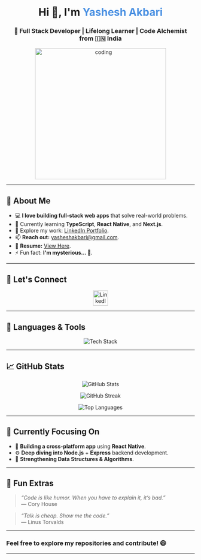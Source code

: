 <h1 align="center">Hi 👋, I'm <span style="color:#4A90E2;">Yashesh Akbari</span></h1>
<h3 align="center">🚀 Full Stack Developer | Lifelong Learner | Code Alchemist from 🇮🇳 India</h3>

<p align="center">
  <img src="https://images-wixmp-ed30a86b8c4ca887773594c2.wixmp.com/f/c83c004e-1370-4756-88e5-4071de797088/dgdq8br-09cc7ad6-a021-47a5-b0e0-917b12b0f7a7.gif?token=eyJ0eXAiOiJKV1QiLCJhbGciOiJIUzI1NiJ9.eyJzdWIiOiJ1cm46YXBwOjdlMGQxODg5ODIyNjQzNzNhNWYwZDQxNWVhMGQyNmUwIiwiaXNzIjoidXJuOmFwcDo3ZTBkMTg4OTgyMjY0MzczYTVmMGQ0MTVlYTBkMjZlMCIsIm9iaiI6W1t7InBhdGgiOiJcL2ZcL2M4M2MwMDRlLTEzNzAtNDc1Ni04OGU1LTQwNzFkZTc5NzA4OFwvZGdkcThici0wOWNjN2FkNi1hMDIxLTQ3YTUtYjBlMC05MTdiMTJiMGY3YTcuZ2lmIn1dXSwiYXVkIjpbInVybjpzZXJ2aWNlOmZpbGUuZG93bmxvYWQiXX0.tqRMtE-b2QiI2nnefNxSDMJvZCcYqFmq2ccg_Xfzqb8" alt="coding" width="350" />
</p>

---

## 🌟 About Me

- 💻 **I love building full-stack web apps** that solve real-world problems.
- 🌱 Currently learning **TypeScript**, **React Native**, and **Next.js**.
- 📂 Explore my work: [LinkedIn Portfolio](https://www.linkedin.com/in/yashesh-akbari).
- 📫 **Reach out:** [yasheshakbari@gmail.com](mailto:yasheshakbari@gmail.com).
- 📄 **Resume:** [View Here](https://drive.google.com/drive/folders/1SknEAX7E_aE00oZ_Rz6CWwR8Mbad74c1).
- ⚡ Fun fact: **I'm mysterious... 🤫**.

---

## 🔗 Let's Connect

<p align="center">
  <a href="https://www.linkedin.com/in/yashesh-akbari" target="_blank">
    <img src="https://img.shields.io/badge/LinkedIn-0A66C2?style=for-the-badge&logo=linkedin&logoColor=white" alt="LinkedIn" height="40" />
  </a>
</p>

---

## 🧰 Languages & Tools

<p align="center">
  <img src="https://skillicons.dev/icons?i=html,css,js,java,c,mysql,nodejs,php,react,reactnative" alt="Tech Stack" />
</p>

---

## 📈 GitHub Stats

<p align="center">
  <img src="https://github-readme-stats.vercel.app/api?username=yashesh-akbari&show_icons=true&theme=tokyonight&hide_border=true" alt="GitHub Stats" />
</p>

<p align="center">
  <img src="https://github-readme-streak-stats.herokuapp.com/?user=yashesh-akbari&theme=tokyonight&hide_border=true&ring=F7931E&background=0D1117" alt="GitHub Streak" />
</p>

<p align="center">
  <img src="https://github-readme-stats.vercel.app/api/top-langs/?username=yashesh-akbari&layout=compact&theme=tokyonight&hide_border=true" alt="Top Languages" />
</p>

---

## 🧠 Currently Focusing On

- 🚀 **Building a cross-platform app** using **React Native**.
- ⚙️ **Deep diving into Node.js** + **Express** backend development.
- 🧩 **Strengthening Data Structures & Algorithms**.

---

## 🧩 Fun Extras

> _“Code is like humor. When you have to explain it, it’s bad.”_  
> — Cory House

> _“Talk is cheap. Show me the code.”_  
> — Linus Torvalds

---

### **Feel free to explore my repositories and contribute!** 😄

---
